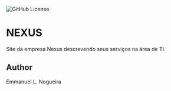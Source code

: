 ![GitHub License](https://img.shields.io/github/license/emmanuel-lacerd4/conest?style=for-the-badge)

# NEXUS
Site da empresa Nexus descrevendo seus serviços na área de TI.

## Author
Emmanuel L. Nogueira
